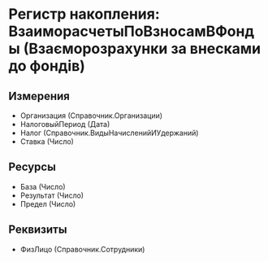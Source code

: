 ﻿# Регистр накопления: ВзаиморасчетыПоВзносамВФонды (Взаєморозрахунки за внесками до фондів)

## Измерения

- Организация (Справочник.Организации)
- НалоговыйПериод (Дата)
- Налог (Справочник.ВидыНачисленийИУдержаний)
- Ставка (Число)

## Ресурсы

- База (Число)
- Результат (Число)
- Предел (Число)

## Реквизиты

- ФизЛицо (Справочник.Сотрудники)

